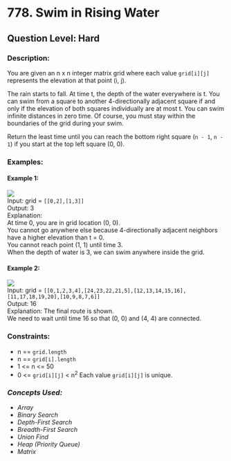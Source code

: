 # 778. Swim in Rising Water
## Question Level: Hard
### Description:
You are given an n x n integer matrix grid where each value `grid[i][j]` represents the elevation at that point (i, j).

The rain starts to fall. At time t, the depth of the water everywhere is t. You can swim from a square to another 4-directionally adjacent square if and only if the elevation of both squares individually are at most t. You can swim infinite distances in zero time. Of course, you must stay within the boundaries of the grid during your swim.

Return the least time until you can reach the bottom right square (`n - 1`, `n - 1`) if you start at the top left square (0, 0).

### Examples:
#### Example 1:

<img src="https://assets.leetcode.com/uploads/2021/06/29/swim1-grid.jpg"><br>
Input: grid = `[[0,2],[1,3]]`  
Output: 3  
Explanation:  
At time 0, you are in grid location (0, 0).  
You cannot go anywhere else because 4-directionally adjacent neighbors have a higher elevation than t = 0.  
You cannot reach point (1, 1) until time 3.  
When the depth of water is 3, we can swim anywhere inside the grid.  
#### Example 2:

<img src="https://assets.leetcode.com/uploads/2021/06/29/swim2-grid-1.jpg"><br>
Input: grid = `[[0,1,2,3,4],[24,23,22,21,5],[12,13,14,15,16],[11,17,18,19,20],[10,9,8,7,6]]`  
Output: 16  
Explanation: The final route is shown.  
We need to wait until time 16 so that (0, 0) and (4, 4) are connected.  

### Constraints:

- n == `grid.length`
- n == `grid[i].length`
- 1 <= n <= 50
- 0 <= `grid[i][j]` < n<sup>2</sup>
Each value `grid[i][j]` is unique.

### <i>Concepts Used:
- Array
- Binary Search
- Depth-First Search
- Breadth-First Search
- Union Find
- Heap (Priority Queue)
- Matrix </i>